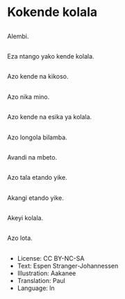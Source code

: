 # Kokende kolala

##
Alembi.

##
Eza ntango yako kende kolala.

##
Azo kende na kikoso.

##
Azo nika mino.

##
Azo kende na esika ya kolala.

##
Azo longola bilamba.

##
Avandi na mbeto.

##
Azo tala etando yike.

##
Akangi etando yike.

##
Akeyi kolala.

##
Azo lota.

##
* License: CC BY-NC-SA
* Text: Espen Stranger-Johannessen
* Illustration: Aakanee
* Translation: Paul
* Language: ln
